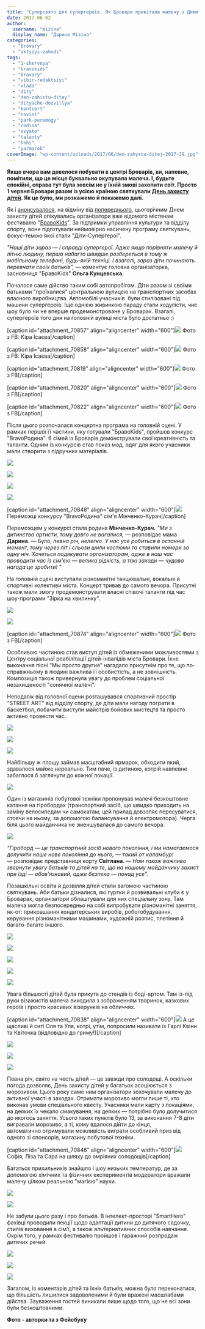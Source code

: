 ```yaml
---
title: "Суперсвято для супергероїв. Як Бровари привітали малечу з Днем захисту дітей - ФОТО"
date: 2017-06-02
author: 
  username: "mizina"
  display_name: "Дарина Мізіна"
categories: 
  - "brovary"
  - "aktsiyi-zahodi"
tags: 
  - "1-chervnya"
  - "bravokids"
  - "brovary"
  - "vibir-redaktsiyi"
  - "vlada"
  - "dity"
  - "den-zahistu-ditey"
  - "dityache-dozvillya"
  - "kontsert"
  - "novini"
  - "park-peremogy"
  - "rodina"
  - "svyato"
  - "talanty"
  - "hobi"
  - "yarmarok"
coverImage: "wp-content/uploads/2017/06/den-zahystu-ditej-2017-39.jpg"
---
```


**Якщо вчора вам довелося побувати в центрі Броварів, ви, напевне, помітили, що це місце буквально окупувала малеча. І, будьте спокійні, справа тут була зовсім не у їхній змові захопити світ. Просто 1 червня Бровари разом із усією країною святкували [День захисту дітей](https://uk.wikipedia.org/wiki/%D0%94%D0%B5%D0%BD%D1%8C_%D0%B7%D0%B0%D1%85%D0%B8%D1%81%D1%82%D1%83_%D0%B4%D1%96%D1%82%D0%B5%D0%B9). Як це було, ми розкажемо й покажемо далі.**

Як і [анонсувалося](https://mpz.brovary.org/anons-na-den-zahystu-ditej-bravokids-vlashtovuye-svyatkuvannya-u-brovarah/), на відміну від [попереднього](https://mpz.brovary.org/1-chervnya-use-dlya-ditej-ta-navit-bilshe-fotoreportazh/), цьогорічним Днем захисту дітей опікувались організатори вже відомого містянам фестивалю "[БравоKids](https://mpz.brovary.org/u-brovarah-vidbuvsya-ii-dytyachyj-festyval-bravokids/)". За підтримки управління культури та відділу спорту, вони підготували неймовірно насичену програму святкувань, фокус-темою якої стали "Діти-Супергерої".

_"Наші діти зараз — і справді супергерої. Адже якщо порівняти малечу й літню людину, перша набагто швидше розбереться в тому ж мобільному телефоні, будь-якій техніці. І взагалі, зараз діти починають перевчати своїх батьків", —_ коментує головна організаторка, засновниця "БравоKids" **Ольга Кунцевська.**

Почалося саме дійство таким собі автопробігом. Діти разом зі своїми батьками "проїхалися" центральною вулицею на транспортних засобах власного виробництва. Автомобілі учасників  були стилізовані під машини супергероїв. Іще однією живинкою параду стали ходулісти, чиє шоу було чи не вперше продемонстроване у Броварах. Взагалі, супергероїв того дня на головній вулиці міста було достатньо :)

\[caption id="attachment\_70857" align="aligncenter" width="600"\][![](https://mpz.brovary.org/wp-content/uploads/2017/06/18882246_813132008844162_5895012976641057380_n.jpg)](https://mpz.brovary.org/wp-content/uploads/2017/06/18882246_813132008844162_5895012976641057380_n.jpg) Фото з FB: Кіра Ісаєва\[/caption\]

\[caption id="attachment\_70858" align="aligncenter" width="600"\][![](https://mpz.brovary.org/wp-content/uploads/2017/06/18920240_813131915510838_9021173520185220387_n.jpg)](https://mpz.brovary.org/wp-content/uploads/2017/06/18920240_813131915510838_9021173520185220387_n.jpg) Фото з FB: Кіра Ісаєва\[/caption\]

\[caption id="attachment\_70819" align="aligncenter" width="600"\][![](https://mpz.brovary.org/wp-content/uploads/2017/06/18767420_1728009510829919_2641144143675619248_n.jpg)](https://mpz.brovary.org/wp-content/uploads/2017/06/18767420_1728009510829919_2641144143675619248_n.jpg) Фото з FB\[/caption\]

\[caption id="attachment\_70820" align="aligncenter" width="600"\][![](https://mpz.brovary.org/wp-content/uploads/2017/06/18767557_1728008877496649_3028593522670502309_n.jpg)](https://mpz.brovary.org/wp-content/uploads/2017/06/18767557_1728008877496649_3028593522670502309_n.jpg) Фото з FB\[/caption\]

\[caption id="attachment\_70822" align="aligncenter" width="600"\][![](https://mpz.brovary.org/wp-content/uploads/2017/06/18767826_1728008974163306_7463102820278663616_n.jpg)](https://mpz.brovary.org/wp-content/uploads/2017/06/18767826_1728008974163306_7463102820278663616_n.jpg) Фото з FB\[/caption\]

Після цього розпочалася концертна програма на головній сцені. У рамках першої її частини, яку готували "БравоKids", пройшов конкурс "BravoРодина". 6 сімей із Броварів демонстрували свої креативність та таланти. Одним із конкурсів став показ мод, одяг для якого учасники мали створити з підручних матеріалів.

[![](https://mpz.brovary.org/wp-content/uploads/2017/06/IMG_0856.jpg)](https://mpz.brovary.org/wp-content/uploads/2017/06/IMG_0856.jpg)

[![](https://mpz.brovary.org/wp-content/uploads/2017/06/IMG_0868.jpg)](https://mpz.brovary.org/wp-content/uploads/2017/06/IMG_0868.jpg)

[![](https://mpz.brovary.org/wp-content/uploads/2017/06/IMG_0915.jpg)](https://mpz.brovary.org/wp-content/uploads/2017/06/IMG_0915.jpg)

[![](https://mpz.brovary.org/wp-content/uploads/2017/06/IMG_0882.jpg)](https://mpz.brovary.org/wp-content/uploads/2017/06/IMG_0882.jpg)

\[caption id="attachment\_70848" align="aligncenter" width="600"\][![](https://mpz.brovary.org/wp-content/uploads/2017/06/IMG_1176.jpg)](https://mpz.brovary.org/wp-content/uploads/2017/06/IMG_1176.jpg) Переможці конкурсу "BravoРодина" сім'я Мінченко-Курач\[/caption\]

Переможцем у конкурсі стала родина **Мінченко-Курач.** _"Ми з дитинства артисти, тому довго не вагалися, —_ розповідає мама **Дарина**. — Було, _певна річ, нелегко. У нас усе робиться в останній момент, тому через піт і сльози шили костюми та ставили номери за одну ніч. Хочеться подякувати організаторам, адже в наш час проводити час із сім'єю — велика рідкість, а такі заходи — чудова нагода це зробити! "_

На головній сцені виступали різноманітні танцювальні, вокальні й спортивні колективи міста. Концерт тривав до самого вечора. Присутні також мали змогу продемонструвати власні співочі таланти під час шоу-програми "Зірка на хвилинку".

[![](https://mpz.brovary.org/wp-content/uploads/2017/06/den-zahystu-ditej-2017-4.jpg)](https://mpz.brovary.org/wp-content/uploads/2017/06/den-zahystu-ditej-2017-4.jpg)

[![](https://mpz.brovary.org/wp-content/uploads/2017/06/den-zahystu-ditej-2017-22.jpg)](https://mpz.brovary.org/wp-content/uploads/2017/06/den-zahystu-ditej-2017-22.jpg)

\[caption id="attachment\_70874" align="aligncenter" width="600"\][![](https://mpz.brovary.org/wp-content/uploads/2017/06/18835666_1203079486485268_2783537535191766477_n.jpg)](https://mpz.brovary.org/wp-content/uploads/2017/06/18835666_1203079486485268_2783537535191766477_n.jpg) Фото з FB\[/caption\]

Особливою частиною став виступ дітей із обмеженими можливостями з Центру соціальної реабілітації дітей-інвалідів міста Бровари. Їхнє виконання пісні "Мы просто другие" нагадало присутнім про те, що по-справжньому в людині важлива її особистість, а не зовнішність. Композиція також привернула увагу до проблем соціальної незахищеності "сонячної малечі".

Неподалік від головної сцени розташувався спортивний простір "STREET ART" від відділу спорту, де діти мали нагоду пограти в баскетбол, побачити виступи майстрів бойових мистецтв та просто активно провести час.

[![](https://mpz.brovary.org/wp-content/uploads/2017/06/IMG_0705.jpg)](https://mpz.brovary.org/wp-content/uploads/2017/06/IMG_0705.jpg)

[![](https://mpz.brovary.org/wp-content/uploads/2017/06/IMG_0643.jpg)](https://mpz.brovary.org/wp-content/uploads/2017/06/IMG_0643.jpg)

[![](https://mpz.brovary.org/wp-content/uploads/2017/06/IMG_0691.jpg)](https://mpz.brovary.org/wp-content/uploads/2017/06/IMG_0691.jpg)

Найбільшу ж площу займав масштабний ярмарок, обходити який, здавалося майже нереально. Тим паче, із дитиною, котрій навпевне забаглося б заглянути до кожної локації.

![](https://mpz.brovary.org/wp-content/uploads/2017/06/IMG_0609.jpg)

Один із магазинів побутової техніки пропонував малечі безкоштовне катання на гіробордах (транспортний засіб, що швидко приходить на заміну велосипедам чи самокатам; цей прилад довзоляє пересуватися, стоячи на ньому, за допомогою балансування й електромотора). Черга біля цього майданчика не зменшувалася до самого вечора.

![](https://mpz.brovary.org/wp-content/uploads/2017/06/IMG_0616.jpg)

_"Гіроборд — це транспортний засіб нового покоління, і ми намагаємося долучити наше нове покоління до нього, — такий от каламбур! —_ розповідає представниця корту **Світлана**. — _Нам також важливо звернути увагу батьків та дітей на те, що на нашому майданчику захист при їзді — обов'язковий, адже безпека — понад усе"._

Позашкільні освіта й дозвілля дітей стали вагомою частиною святкувань. Аби батьки дізналися, які гуртки й розвивальні клуби є у Броварах, організатори облаштували для них спеціальну зону. Там малеча могла безпосередньо на собі випробувати різноманітні заняття, як-от: прикрашання кондитерських виробів, роботобудування, керування різноманітними машинами, художній розпис, плетіння й багато-багато іншого.

[![](https://mpz.brovary.org/wp-content/uploads/2017/06/FullSizeRender.jpg)](https://mpz.brovary.org/wp-content/uploads/2017/06/FullSizeRender.jpg)

[![](https://mpz.brovary.org/wp-content/uploads/2017/06/IMG_3832.jpg)](https://mpz.brovary.org/wp-content/uploads/2017/06/IMG_3832.jpg)

[![](https://mpz.brovary.org/wp-content/uploads/2017/06/IMG_1087.jpg)](https://mpz.brovary.org/wp-content/uploads/2017/06/IMG_1087.jpg)

[![](https://mpz.brovary.org/wp-content/uploads/2017/06/IMG_3842.jpg)](https://mpz.brovary.org/wp-content/uploads/2017/06/IMG_3842.jpg)

[![](https://mpz.brovary.org/wp-content/uploads/2017/06/IMG_1133.jpg)](https://mpz.brovary.org/wp-content/uploads/2017/06/IMG_1133.jpg)

Увага більшості дітей була прикута до стендів із боді-артом. Там із-під руки візажистів малеча виходила з зображенням тваринок, казкових героїв і просто красивих візерунків на обличчях.

\[caption id="attachment\_70838" align="aligncenter" width="600"\]![](https://mpz.brovary.org/wp-content/uploads/2017/06/IMG_1187.jpg) А це щасливі й ситі Оля та Уля, котрі, утім, попросили називати їх Гарлі Квінн та Квіточка (відповідно до гриму!)\[/caption\]

[![](https://mpz.brovary.org/wp-content/uploads/2017/06/IMG_0731.jpg)](https://mpz.brovary.org/wp-content/uploads/2017/06/IMG_0731.jpg)

[![](https://mpz.brovary.org/wp-content/uploads/2017/06/IMG_0743.jpg)](https://mpz.brovary.org/wp-content/uploads/2017/06/IMG_0743.jpg)

[![](https://mpz.brovary.org/wp-content/uploads/2017/06/IMG_1031.jpg)](https://mpz.brovary.org/wp-content/uploads/2017/06/IMG_1031.jpg)

Певна річ, свято на честь дітей — це завжди про солодощі. А оскільки погода дозволяє, День захисту дітей у багатьох асоціюється з морозивом. Цього року саме ним організатори зохочували малечу до активної участі в заходах. Отримати морозиво могли лише ті, хто виконав умови спеціального квесту. Учасники мали карту з локаціями, на деяких їх чекало смакування, на деяких — потрібно було долучитися до якогось заняття. Усього таких пунктів було 13, за виконання 7-8 діти вигравали морозиво, а ті, кому вдалося дійти до кінця, автоматично отримували можливість виграти особливий приз від одного зі спонсорів, магазину побутової техніки.

\[caption id="attachment\_70846" align="aligncenter" width="600"\]![](https://mpz.brovary.org/wp-content/uploads/2017/06/IMG_1065.jpg) Софія, Ліза та Сара на шляху до омріяних солодощів\[/caption\]

Багатьох прихильників знайшло і шоу низьких температур, де за допомогою хімічних та фізичних експериментів модератори вражали малечу цілком реальною "магією" науки.

![](https://mpz.brovary.org/wp-content/uploads/2017/06/IMG_0981.jpg)

[![](https://mpz.brovary.org/wp-content/uploads/2017/06/den-zahystu-ditej-2017-39.jpg)](https://mpz.brovary.org/wp-content/uploads/2017/06/den-zahystu-ditej-2017-39.jpg)

Не забули цього разу і про батьків. В інтелект-просторі "SmartHero" фахівці проводили лекції щодо адаптації дитини до дитячого садочку, стилів виховання в сім'ї, а також альтернативних способів навчання. Окрім того, у рамках фестивалю пройшов і гаражний розпродаж дитячих речей.

[![](https://mpz.brovary.org/wp-content/uploads/2017/06/den-zahystu-ditej-2017-21.jpg)](https://mpz.brovary.org/wp-content/uploads/2017/06/den-zahystu-ditej-2017-21.jpg)

[![](https://mpz.brovary.org/wp-content/uploads/2017/06/IMG_0754.jpg)](https://mpz.brovary.org/wp-content/uploads/2017/06/IMG_0754.jpg)

[![](https://mpz.brovary.org/wp-content/uploads/2017/06/den-zahystu-ditej-2017-29.jpg)](https://mpz.brovary.org/wp-content/uploads/2017/06/den-zahystu-ditej-2017-29.jpg)

Загалом, із коментарів дітей та їхніх батьків, можна було переконатися, що більшість лишилися задоволеними й були вражені масштабами дійства. Зауваження гостей виникали лише щодо того, що не всі зони були безкоштовними.

**Фото - авторки та з Фейсбуку**
